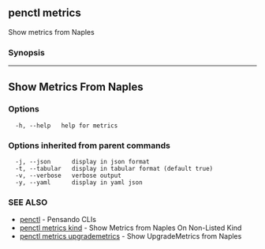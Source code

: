 ## penctl metrics

Show metrics from Naples

### Synopsis



--------------------------
 Show Metrics From Naples 
--------------------------


### Options

```
  -h, --help   help for metrics
```

### Options inherited from parent commands

```
  -j, --json      display in json format
  -t, --tabular   display in tabular format (default true)
  -v, --verbose   verbose output
  -y, --yaml      display in yaml json
```

### SEE ALSO
* [penctl](penctl.md)	 - Pensando CLIs
* [penctl metrics kind](penctl_metrics_kind.md)	 - Show Metrics from Naples On Non-Listed Kind
* [penctl metrics upgrademetrics](penctl_metrics_upgrademetrics.md)	 - Show UpgradeMetrics from Naples

